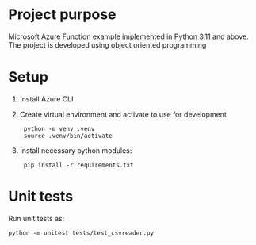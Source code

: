 # Project purpose
Microsoft Azure Function example implemented in Python 3.11 and above. The project is developed using object oriented programming

# Setup
1. Install Azure CLI
2. Create virtual environment and activate to use for development

        python -m venv .venv
        source .venv/bin/activate
4. Install necessary python modules:

        pip install -r requirements.txt

# Unit tests
Run unit tests as:

    python -m unitest tests/test_csvreader.py

